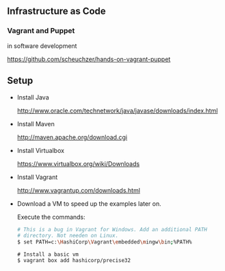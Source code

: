 ## Infrastructure as Code
### Vagrant and Puppet
in software development



https://github.com/scheuchzer/hands-on-vagrant-puppet



## Setup

- 	Install Java
	
	http://www.oracle.com/technetwork/java/javase/downloads/index.html
	
- 	Install Maven
	
	http://maven.apache.org/download.cgi


- Install Virtualbox
	
	https://www.virtualbox.org/wiki/Downloads

- 	Install Vagrant
	
	http://www.vagrantup.com/downloads.html


-	Download a VM to speed up the examples later on.
	
	Execute the commands:
	```bash
	# This is a bug in Vagrant for Windows. Add an additional PATH 
	# directory. Not needen on Linux.
	$ set PATH=c:\HashiCorp\Vagrant\embedded\mingw\bin;%PATH%
	```
	```
	# Install a basic vm
	$ vagrant box add hashicorp/precise32
	```
